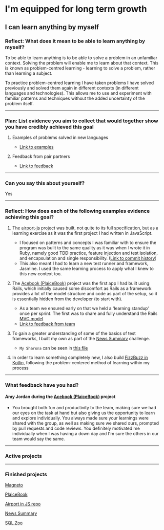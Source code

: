 # I'm equipped for long term growth

## I can learn anything by myself

### Reflect: What does it mean to be able to learn anything by myself?

To be able to learn anything is to be able to solve a problem in an unfamiliar context. Solving the problem will enable me to learn about that context. This is known as problem-centred learning - learning to solve a problem, rather than learning a subject.

To practice problem-centred learning I have taken problems I have solved previously and solved them again in different contexts (in different languages and technologies). This allows me to use and experiment with familiar patterns and techniques without the added uncertainty of the problem itself.

------

### Plan: List evidence you aim to collect that would together show you have credibly achieved this goal

1. Examples of problems solved in new languages
    - [Link to examples](https://github.com/mattTea/portfolio/blob/master/goals_and_evidence/2_equipped_for_growth/2_learn_anything.md#reflect-how-does-each-of-the-following-examples-show-evidence-of-achieving-this-goal)


2. Feedback from pair partners
    - [Link to feedback](https://github.com/mattTea/Portfolio/blob/master/goals_and_evidence/2_equipped_for_growth/2_learn_anything.md#what-feedback-have-you-had)

------

### Can you say this about yourself? 

Yes

------

### Reflect: How does each of the following examples evidence achieving this goal?

1. The [airport-js](https://github.com/mattTea/airport-js/blob/master/spec/PlaneSpec.js) project was built, not quite to its full specification, but as a learning exercise as it was the first project I had written in JavaScript.
    - I focused on patterns and concepts I was familiar with to ensure the program was built to the same quality as it was when I wrote it in Ruby, namely good TDD practice, feature injection and test isolation, and encapsulation and single responsibility. ([Link to commit history](https://github.com/mattTea/airport-js/commits/master))
    - This also meant I had to learn a new test runner and framework, Jasmine. I used the same learning process to apply what I knew to this new context too.

2. The [Acebook (PlaiceBook)](https://github.com/mattTea/Portfolio/blob/master/projects/plaicebook.md) project was the first app I had built using Rails, which initially caused some discomfort as Rails as a framework provides a lot of the model structure and code as part of the setup, so it is essentially hidden from the developer (to start with).
    - As a team we ensured early on that we held a 'learning standup' once per sprint. The first was to share and fully understand the Rails [MVC model](https://github.com/mattTea/acebook-plaicebook/blob/master/docs/MVC.JPG)
    - [Link to feedback from team](https://github.com/mattTea/Portfolio/blob/master/goals_and_evidence/2_equipped_for_growth/2_learn_anything.md#what-feedback-have-you-had)

3. To gain a greater understanding of some of the basics of test frameworks, I built my own as part of the [News Summary](https://github.com/mattTea/Portfolio/blob/master/projects/plaicebook.md) challenge.
    - `My Sharona` can be seen in [this file](https://github.com/mattTea/news-summary-challenge/blob/master/public/src/assert.js)

4. In order to learn something completely new, I also build [FizzBuzz in Kotlin](https://github.com/mattTea/FizzBuzz-Kotlin), following the problem-centered method of learning within my process

------

### What feedback have you had?

#### Amy Jordan during the [Acebook (PlaiceBook)](https://github.com/mattTea/Portfolio/blob/master/projects/plaicebook.md) project

- You brought both fun and productivity to the team, making sure we had our eyes on the task at hand but also giving us the opportunity to learn and explore individually. You always made sure your learnings were shared with the group, as well as making sure we shared ours, prompted by pull requests and code reviews. You definitely motivated me individually when I was having a down day and I'm sure the others in our team would say the same.

------

### Active projects

------

### Finished projects

[Magneto](https://github.com/mattTea/Portfolio/blob/master/projects/magneto.md)

[PlaiceBook](https://github.com/mattTea/Portfolio/blob/master/projects/plaicebook.md)

[Airport in JS repo](https://github.com/mattTea/airport-js)

[News Summary](https://github.com/mattTea/Portfolio/blob/master/projects/news-summary.md)

[SQL Zoo](https://github.com/mattTea/Portfolio/blob/master/projects/sql_zoo.md)
